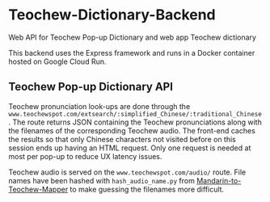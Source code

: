 # Teochew-Dictionary-Backend
Web API for Teochew Pop-up Dictionary and web app Teochew dictionary

This backend uses the Express framework and runs in a Docker container 
hosted on Google Cloud Run.

## Teochew Pop-up Dictionary API
Teochew pronunciation look-ups are done through the 
```www.teochewspot.com/extsearch/:simplified_Chinese/:traditional_Chinese```. 
The route returns JSON containing the Teochew pronunciations along with the 
filenames of the corresponding Teochew audio. The front-end caches the results 
so that only Chinese characters not visited before on this session ends up having an 
HTML request. Only one request is needed at most per pop-up to reduce UX latency issues.

Teochew audio is served on the ```www.teochewspot.com/audio/``` route. File names have 
been hashed with ```hash_audio_name.py``` from 
[Mandarin-to-Teochew-Mapper](https://github.com/paulronla/Mandarin-To-Teochew-Mapper) 
to make guessing the filenames more difficult.